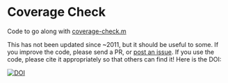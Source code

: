 # Coverage Check

Code to go along with [coverage-check.m](https://vsoch.github.io/2010/coverage-check-cov_check-m-alpha-release/)

This has not been updated since ~2011, but it should be useful to some. If you improve the code, please send a PR, or [post an issue](https://www.github.com/vsoch/coverage-check/issues). If you use the code, please cite it appropriately so that others can find it! Here is the DOI:

[![DOI](https://zenodo.org/badge/72227174.svg)](https://zenodo.org/badge/latestdoi/72227174)
